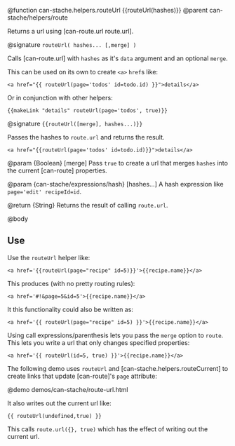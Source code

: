 @function can-stache.helpers.routeUrl {{routeUrl(hashes)}}
@parent can-stache/helpers/route

Returns a url using [can-route.url route.url].

@signature `routeUrl( hashes... [,merge] )`

Calls [can-route.url] with  `hashes` as it's `data` argument and an
optional `merge`.

This can be used on its own to create `<a>` `href`s like:

```
<a href="{{ routeUrl(page='todos' id=todo.id) }}">details</a>
```

Or in conjunction with other helpers:

```
{{makeLink "details" routeUrl(page='todos', true)}}
```

@signature `{{routeUrl([merge], hashes...)}}`

Passes the hashes to `route.url` and returns the result.

```
<a href="{{routeUrl(page='todos' id=todo.id)}}">details</a>
```

@param {Boolean} [merge] Pass `true` to create a url that merges `hashes` into the
current [can-route] properties.  

@param {can-stache/expressions/hash} [hashes...] A hash expression like `page='edit' recipeId=id`.

@return {String} Returns the result of calling `route.url`.

@body

## Use

Use the `routeUrl` helper like:

```
<a href='{{routeUrl(page="recipe" id=5)}}'>{{recipe.name}}</a>
```

This produces (with no pretty routing rules):

```
<a href='#!&page=5&id=5'>{{recipe.name}}</a>
```

It this functionality could also be written as:

```
<a href='{{ routeUrl(page="recipe" id=5) }}'>{{recipe.name}}</a>
```

Using call expressions/parenthesis lets you pass the `merge` option to `route`.  This
lets you write a url that only changes specified properties:

```
<a href='{{ routeUrl(id=5, true) }}'>{{recipe.name}}</a>
```




The following demo uses `routeUrl` and [can-stache.helpers.routeCurrent] to
create links that update [can-route]'s `page` attribute:

@demo demos/can-stache/route-url.html

It also writes out the current url like:

```
{{ routeUrl(undefined,true) }}
```

This calls `route.url({}, true)` which has the effect of writing out
the current url.
